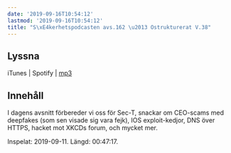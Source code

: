 ```yaml
---
date: '2019-09-16T10:54:12'
lastmod: '2019-09-16T10:54:12'
title: "S\xE4kerhetspodcasten avs.162 \u2013 Ostrukturerat V.38"
---
```

## Lyssna

iTunes \| Spotify \| [mp3](http://traffic.libsyn.com/sakerhetspodcasten/2019-09-11_Ostrukturerat.mp3)


## Innehåll

I dagens avsnitt förbereder vi oss för Sec-T, snackar om CEO-scams med deepfakes
(som sen visade sig vara fejk), IOS exploit-kedjor, DNS över HTTPS, hacket mot XKCDs
forum, och mycket mer.

Inspelat: 2019-09-11. Längd: 00:47:17.
